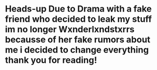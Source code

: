# Heads-up Due to Drama with a fake friend who decided to leak my stuff im no longer Wxnderlxndstxrrs becausse of her fake rumors about me i decided to change everything thank you for reading!
